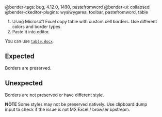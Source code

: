 @bender-tags: bug, 4.12.0, 1490, pastefromword
@bender-ui: collapsed
@bender-ckeditor-plugins: wysiwygarea, toolbar, pastefromword, table

1. Using Microsoft Excel copy table with custom cell borders. Use different colors and border types.
1. Paste it into editor.

You can use [`table.docx`](%BASE_PATH%/plugins/pastefromword/manual/_assets/tables.xls).

## Expected

Borders are preserved.

## Unexpected

Borders are not preserved or have different style.

**NOTE** Some styles may not be preserved natively.
Use clipboard dump input to check if the issue is not MS Excel / browser upstream.
